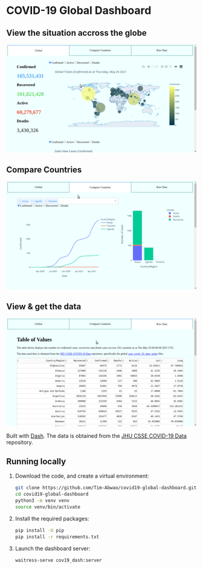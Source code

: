 # COVID-19 Global Dashboard

## View the situation accross the globe

![global screencast](cov19_dash/assets/global-screencast.gif)

## Compare Countries

![countries screencast](cov19_dash/assets/countries-screencast.gif)

## View & get the data

![data screencast](cov19_dash/assets/data-screencast.gif)

Built with [Dash][dash]. The data is obtained from the [JHU CSSE COVID-19 Data][jhucsse] repository.

## Running locally

1. Download the code, and create a virtual environment:

    ```bash
    git clone https://github.com/Tim-Abwao/covid19-global-dashboard.git
    cd covid19-global-dashboard
    python3 -m venv venv
    source venv/bin/activate
    ```

2. Install the required packages:

    ```bash
    pip install -U pip
    pip install -r requirements.txt
    ```

3. Launch the dashboard server:

    ```bash
    waitress-serve cov19_dash:server
    ```

[dash]: https://plotly.com/dash/
[jhucsse]: https://github.com/CSSEGISandData/COVID-19
